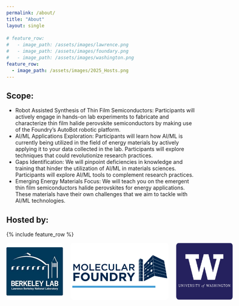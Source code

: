 ```yaml
---
permalink: /about/
title: "About"
layout: single

# feature_row:
#   - image_path: /assets/images/lawrence.png
#   - image_path: /assets/images/foundary.png
#   - image_path: /assets/images/washington.png
feature_row:
  - image_path: /assets/images/2025_Hosts.png
---
```


## Scope:
- Robot Assisted Synthesis of Thin Film Semiconductors: Participants will actively engage in hands-on lab experiments to fabricate and characterize thin film halide perovskite semiconductors by making use of the Foundry’s AutoBot robotic platform.  
- AI/ML Applications Exploration: Participants will learn how AI/ML is currently being utilized in the field of energy materials by actively applying it to your data collected in the lab. Participants will explore techniques that could revolutionize research practices.
- Gaps Identification: We will pinpoint deficiencies in knowledge and training that hinder the utilization of AI/ML in materials sciences. Participants will explore AI/ML tools to complement research practices. 
- Emerging Energy Materials Focus: We will teach you on the emergent thin film semiconductors halide perovskites for energy applications. These materials have their own challenges that we aim to tackle with AI/ML technologies. 

## Hosted by: 
{% include feature_row %}

<div style="display: flex; justify-content: space-evenly; align-items: center; gap: 20px;">
  <img src="/assets/images/lawrence.png" alt="Lawrence" style="height: 150px; border-radius: 8px;">
  <img src="/assets/images/foundary.png" alt="Foundary" style="height: 150px; border-radius: 8px;">
  <img src="/assets/images/washington.png" alt="Washington" style="height: 150px; border-radius: 8px;">
</div>

